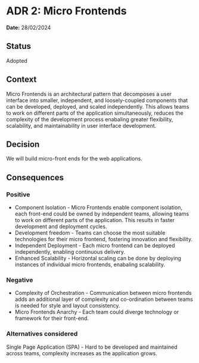 # ADR 2: Micro Frontends
**Date:** 28/02/2024

## Status
Adopted

## Context
Micro Frontends is an architectural pattern that decomposes a user interface into smaller, independent, and loosely-coupled components that can be developed, deployed, and scaled independently. This allows teams to work on different parts of the application simultaneously, reduces the complexity of the development process enabaling  greater flexibility, scalability, and maintainability in user interface development.

## Decision
We will build micro-front ends for the web applications.

## Consequences
### Positive
* Component Isolation - Micro Frontends enable component isolation, each front-end could be owned by independent teams, allowing teams to work  on different parts of the application. This results in faster development and deployment cycles.
*  Development  freedom - Teams can choose the most suitable technologies for their micro frontend, fostering innovation and flexibility.
*  Independent Deployment -  Each micro frontend can be deployed independently, enabling continuous delivery.
*  Enhanced Scalability - Horizontal scaling can be done by deploying instances of individual micro frontends, enabaling  scalability.

### Negative
*  Complexity of Orchestration - Communication between micro frontends adds an additional layer of complexity and  co-ordination  between teams is needed for style and layout consistency.
*  Micro Frontends Anarchy - Each team could diverge technology or framework for their front-end.

### Alternatives considered
Single Page Application (SPA) - Hard to be developed and maintained across teams, complexity increases as the application grows.
